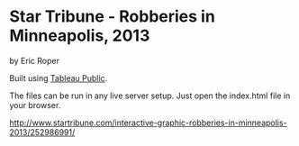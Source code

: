 Star Tribune - Robberies in Minneapolis, 2013
================

by Eric Roper

Built using [Tableau Public](https://public.tableau.com/s/).

The files can be run in any live server setup. Just open the index.html file in your browser.

http://www.startribune.com/interactive-graphic-robberies-in-minneapolis-2013/252986991/